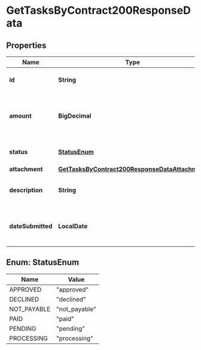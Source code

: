 

# GetTasksByContract200ResponseData


## Properties

| Name | Type | Description | Notes |
|------------ | ------------- | ------------- | -------------|
|**id** | **String** | The unique identifier for the task. |  |
|**amount** | **BigDecimal** | The monetary amount associated with the task. |  |
|**status** | [**StatusEnum**](#StatusEnum) | The current status of the task. |  |
|**attachment** | [**GetTasksByContract200ResponseDataAttachment**](GetTasksByContract200ResponseDataAttachment.md) |  |  [optional] |
|**description** | **String** | (Required) A brief description of the task. |  |
|**dateSubmitted** | **LocalDate** | (Required) The date when the task was submitted. |  |



## Enum: StatusEnum

| Name | Value |
|---- | -----|
| APPROVED | &quot;approved&quot; |
| DECLINED | &quot;declined&quot; |
| NOT_PAYABLE | &quot;not_payable&quot; |
| PAID | &quot;paid&quot; |
| PENDING | &quot;pending&quot; |
| PROCESSING | &quot;processing&quot; |



